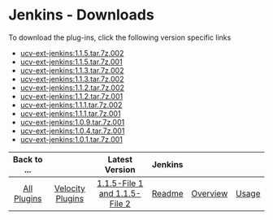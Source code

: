
# Jenkins - Downloads

To download the plug-ins, click the following version specific links

- [ucv-ext-jenkins:1.1.5.tar.7z.002](https://raw.githubusercontent.com/UrbanCode/IBM-UCV-PLUGINS/main/files/ucv-ext-jenkins/ucv-ext-jenkins%3A1.1.5.tar.7z.002)
- [ucv-ext-jenkins:1.1.5.tar.7z.001](https://raw.githubusercontent.com/UrbanCode/IBM-UCV-PLUGINS/main/files/ucv-ext-jenkins/ucv-ext-jenkins%3A1.1.5.tar.7z.001)
- [ucv-ext-jenkins:1.1.3.tar.7z.002](https://raw.githubusercontent.com/UrbanCode/IBM-UCV-PLUGINS/main/files/ucv-ext-jenkins/ucv-ext-jenkins%3A1.1.3.tar.7z.002)
- [ucv-ext-jenkins:1.1.3.tar.7z.002](https://raw.githubusercontent.com/UrbanCode/IBM-UCV-PLUGINS/main/files/ucv-ext-jenkins/ucv-ext-jenkins%3A1.1.3.tar.7z.001)
- [ucv-ext-jenkins:1.1.2.tar.7z.002](https://raw.githubusercontent.com/UrbanCode/IBM-UCV-PLUGINS/main/files/ucv-ext-jenkins/ucv-ext-jenkins%3A1.1.2.tar.7z.002)
- [ucv-ext-jenkins:1.1.2.tar.7z.001](https://raw.githubusercontent.com/UrbanCode/IBM-UCV-PLUGINS/main/files/ucv-ext-jenkins/ucv-ext-jenkins%3A1.1.2.tar.7z.001)
- [ucv-ext-jenkins:1.1.1.tar.7z.002](https://raw.githubusercontent.com/UrbanCode/IBM-UCV-PLUGINS/main/files/ucv-ext-jenkins/ucv-ext-jenkins%3A1.1.1.tar.7z.002)
- [ucv-ext-jenkins:1.1.1.tar.7z.001](https://raw.githubusercontent.com/UrbanCode/IBM-UCV-PLUGINS/main/files/ucv-ext-jenkins/ucv-ext-jenkins%3A1.1.1.tar.7z.001)
- [ucv-ext-jenkins:1.0.9.tar.7z.001](https://raw.githubusercontent.com/UrbanCode/IBM-UCV-PLUGINS/main/files/ucv-ext-jenkins/ucv-ext-jenkins%3A1.0.9.tar.7z.001)
- [ucv-ext-jenkins:1.0.4.tar.7z.001](https://raw.githubusercontent.com/UrbanCode/IBM-UCV-PLUGINS/main/files/ucv-ext-jenkins/ucv-ext-jenkins%3A1.0.4.tar.7z.001)
- [ucv-ext-jenkins:1.0.1.tar.7z.001](https://raw.githubusercontent.com/UrbanCode/IBM-UCV-PLUGINS/main/files/ucv-ext-jenkins/ucv-ext-jenkins%3A1.0.1.tar.7z.001)

|Back to ...||Latest Version|Jenkins |||
| :---: | :---: | :---: | :---: | :---: | :---: |
|[All Plugins](../../index.md)|[Velocity Plugins](../README.md)|[1.1.5-File 1 ](https://raw.githubusercontent.com/UrbanCode/IBM-UCV-PLUGINS/main/files/ucv-ext-jenkins/ucv-ext-jenkins%3A1.1.5.tar.7z.001)[and 1.1.5-File 2](https://raw.githubusercontent.com/UrbanCode/IBM-UCV-PLUGINS/main/files/ucv-ext-jenkins/ucv-ext-jenkins%3A1.1.5.tar.7z.002)|[Readme](README.md)|[Overview](overview.md)|[Usage](usage.md)|
